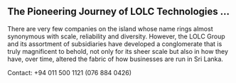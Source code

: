 ## The Pioneering Journey of LOLC Technologies …

There are very few companies on the island whose name rings almost synonymous with scale, reliability and diversity. However, the LOLC Group and its assortment of subsidiaries have developed a conglomerate that is truly magnificent to behold, not only for its sheer scale but also in how they have, over time, altered the fabric of how businesses are run in Sri Lanka.

Contact: +94 011 500 1121 (076 884 0426)